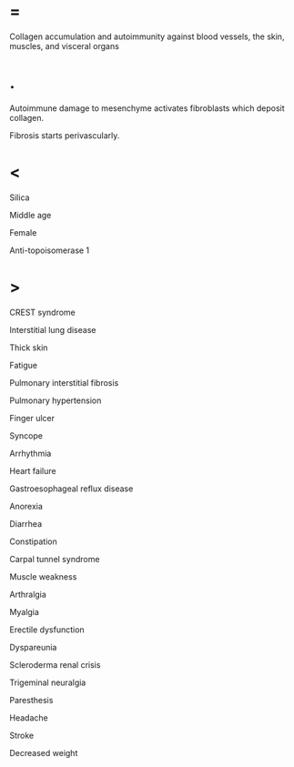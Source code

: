 # =

Collagen accumulation and autoimmunity against blood vessels, the skin, muscles, and visceral organs

# .

Autoimmune damage to mesenchyme activates fibroblasts which deposit collagen.

Fibrosis starts perivascularly.

# <

Silica

Middle age

Female

Anti-topoisomerase 1

# >

CREST syndrome

Interstitial lung disease

Thick skin

Fatigue

Pulmonary interstitial fibrosis

Pulmonary hypertension

Finger ulcer

Syncope

Arrhythmia

Heart failure

Gastroesophageal reflux disease

Anorexia

Diarrhea

Constipation

Carpal tunnel syndrome

Muscle weakness

Arthralgia

Myalgia

Erectile dysfunction

Dyspareunia

Scleroderma renal crisis

Trigeminal neuralgia

Paresthesis

Headache

Stroke

Decreased weight
